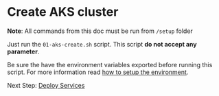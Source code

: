 # Create AKS cluster

**Note**: All commands from this doc must be run from `/setup` folder

Just run the `01-aks-create.sh` script. This script **do not accept any parameter**.

Be sure the have the environment variables exported before running this script. For more information read [how to setup the environment](./00-set-vars.md).

Next Step: [Deploy Services](./02-deploy-apis.md)